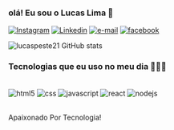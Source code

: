
### olá! Eu sou o Lucas Lima 🤙

[![Instagram](https://img.shields.io/badge/Instagram-E4405F?style=for-the-badge&logo=instagram&logoColor=white)](https://instagram.com/lucaslimaa_aa/)
[![Linkedin](https://img.shields.io/badge/LinkedIn-0077B5?style=for-the-badge&logo=linkedin&logoColor=white)](https://www.linkedin.com/in/lucas-lima-58668b228)
[![e-mail](https://img.shields.io/badge/Gmail-D14836?style=for-the-badge&logo=gmail&logoColor=white)](https://login.live.com)
[![facebook](https://img.shields.io/badge/Facebook-1877F2?style=for-the-badge&logo=facebook&logoColor=white)](https://www.facebook.com/lucaslima.santiago.1)


![lucaspeste21 GitHub stats](https://github-readme-stats.vercel.app/api?username=lucaspeste21&show_icons=true&theme=dracula)


### Tecnologias que eu uso no meu dia 👨🏻‍💻

<div style="display: inline_block"><br/>
    <img align="center" alt="html5" src="https://img.shields.io/badge/HTML5-E34F26?style=for-the-badge&logo=html5&logoColor=white"/>
    <img align="center" alt="css" src="https://img.shields.io/badge/CSS3-1572B6?style=for-the-badge&logo=css3&logoColor=white"/> 
    <img align="center" alt="javascript" src="https://img.shields.io/badge/JavaScript-F7DF1E?style=for-the-badge&logo=javascript&logoColor=black"/>
    <img align="center" alt="react" src="https://img.shields.io/badge/React-20232A?style=for-the-badge&logo=react&logoColor=61DAFB"/>
    <img align="center" alt="nodejs" src="https://img.shields.io/badge/Node.js-43853D?style=for-the-badge&logo=node.js&logoColor=white"/>
</div><br/>

Apaixonado Por Tecnologia!
